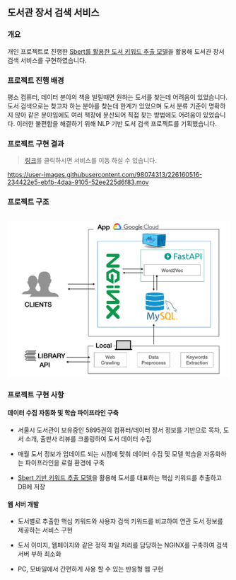 ## 도서관 장서 검색 서비스

### 개요

개인 프로젝트로 진행한 [Sbert를 활용한 도서 키워드 추출 모델](https://github.com/yangoos57/Sentence_bert_from_scratch/blob/main/keyword_extraction_using_sbert/main.ipynb)을 활용해 도서관 장서 검색 서비스를 구현하였습니다.

### 프로젝트 진행 배경

평소 컴퓨터, 데이터 분야의 책을 빌릴때면 원하는 도서를 찾는데 어려움이 있었습니다. 도서 검색으로는 찾고자 하는 분야를 찾는데 한계가 있었으며 도서 분류 기준이 명확하지 않아 같은 분야임에도 여러 책장에 분산되어 직접 찾는 방법에도 어려움이 있었습니다. 이러한 불편함을 해결하기 위해 NLP 기반 도서 검색 프로젝트를 기획했습니다.

### 프로젝트 구현 결과

> [링크](http://yangoos.me/)를 클릭하시면 서비스를 이동 하실 수 있습니다.

https://user-images.githubusercontent.com/98074313/226160516-234422e5-ebfb-4daa-9105-52ee225d6f83.mov

### 프로젝트 구조

<br/>
<img width=600px src='images/dodomoa_architecture.png'>
<br/>

### 프로젝트 구현 사항

#### 데이터 수집 자동화 및 학습 파이프라인 구축

- 서울시 도서관이 보유중인 5895권의 컴퓨터/데이터 장서 정보를 기반으로 목차, 도서 소개, 출판사 리뷰를 크롤링하여 도서 데이터 수집

- 매월 도서 정보가 업데이트 되는 시점에 맞춰 데이터 수집 및 모델 학습을 자동화하는 파이프라인을 로컬 환경에 구축

- [Sbert 기반 키워드 추출 모델](https://github.com/yangoos57/Sentence_bert_from_scratch/blob/main/keyword_extraction_using_sbert/main.ipynb)을 활용해 도서를 대표하는 핵심 키워드를 추출하고 DB에 저장

#### 웹 서버 개발

- 도서별로 추출한 핵심 키워드와 사용자 검색 키워드를 비교하여 연관 도서 정보를 제공하는 서비스 구현

- 도서 이미지, 웹페이지와 같은 정적 파일 처리를 담당하는 NGINX를 구축하여 검색 서버 부하 최소화

- PC, 모바일에서 간편하게 사용 할 수 있는 반응형 웹 구현
